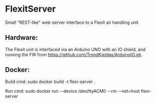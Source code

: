 # FlexitServer

Small "REST-like" web-server interface to a Flexit air handling unit

## Hardware:

The Flexit unit is interfaced via an Arduino UNO with an IO shield,
and running the FW from https://github.com/TrondKjeldas/ArduinoIO.git.

## Docker:

Build cmd: sudo docker build -t flexi-server . 

Run cmd: sudo docker run --device /dev/ttyACM0 --rm --net=host flexi-server
